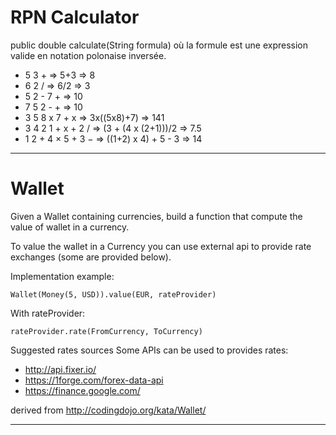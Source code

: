 # RPN Calculator

public double calculate(String formula)
où la formule est une expression valide en notation polonaise inversée.


- 5 3 + => 5+3 => 8
- 6 2 / => 6/2 => 3
- 5 2 - 7 + => 10
- 7 5 2 - + => 10
- 3 5 8 x 7 + x => 3x((5x8)+7) => 141
- 3 4 2 1 + x + 2 / => (3 + (4 x (2+1)))/2 => 7.5
- 1 2 + 4 × 5 + 3 − => ((1+2) x 4) + 5 - 3 => 14

***

# Wallet

Given a Wallet containing currencies, build a function that compute the value of wallet in a currency.

To value the wallet in a Currency you can use external api to provide rate exchanges (some are provided below).

Implementation example:
```
Wallet(Money(5, USD)).value(EUR, rateProvider)
```

With rateProvider:
```
rateProvider.rate(FromCurrency, ToCurrency)
```

Suggested rates sources
Some APIs can be used to provides rates:

- http://api.fixer.io/
- https://1forge.com/forex-data-api
- https://finance.google.com/

derived from http://codingdojo.org/kata/Wallet/

***

